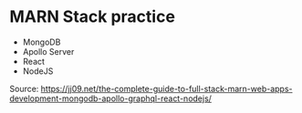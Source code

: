 # MARN Stack practice
- MongoDB
- Apollo Server
- React
- NodeJS

Source: https://jj09.net/the-complete-guide-to-full-stack-marn-web-apps-development-mongodb-apollo-graphql-react-nodejs/